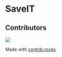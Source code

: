 # SaveIT

## Contributors

<a href="https://github.com/TerrestrialSoft/SaveIT/graphs/contributors">
  <img src="https://contrib.rocks/image?repo=TerrestrialSoft/SaveIT" />
</a>

Made with [contrib.rocks](https://contrib.rocks).
